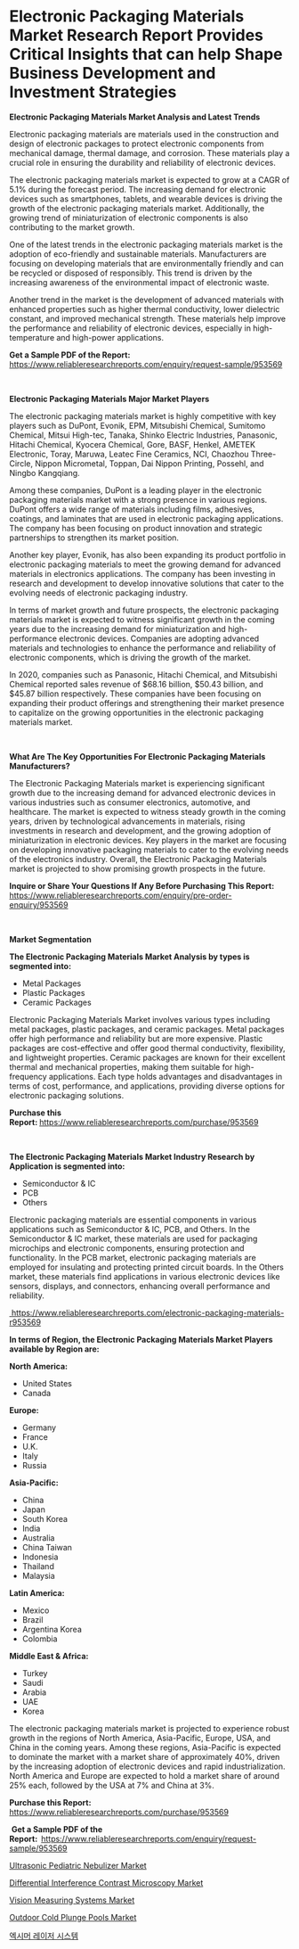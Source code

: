 <p><h1>Electronic Packaging Materials Market Research Report Provides Critical Insights that can help Shape Business Development and Investment Strategies</h1></p><p><strong>Electronic Packaging Materials Market Analysis and Latest Trends</strong></p>
<p><p>Electronic packaging materials are materials used in the construction and design of electronic packages to protect electronic components from mechanical damage, thermal damage, and corrosion. These materials play a crucial role in ensuring the durability and reliability of electronic devices.</p><p>The electronic packaging materials market is expected to grow at a CAGR of 5.1% during the forecast period. The increasing demand for electronic devices such as smartphones, tablets, and wearable devices is driving the growth of the electronic packaging materials market. Additionally, the growing trend of miniaturization of electronic components is also contributing to the market growth.</p><p>One of the latest trends in the electronic packaging materials market is the adoption of eco-friendly and sustainable materials. Manufacturers are focusing on developing materials that are environmentally friendly and can be recycled or disposed of responsibly. This trend is driven by the increasing awareness of the environmental impact of electronic waste.</p><p>Another trend in the market is the development of advanced materials with enhanced properties such as higher thermal conductivity, lower dielectric constant, and improved mechanical strength. These materials help improve the performance and reliability of electronic devices, especially in high-temperature and high-power applications.</p></p>
<p><strong>Get a Sample PDF of the Report:&nbsp;</strong> <a href="https://www.reliableresearchreports.com/enquiry/request-sample/953569">https://www.reliableresearchreports.com/enquiry/request-sample/953569</a></p>
<p>&nbsp;</p>
<p><strong>Electronic Packaging Materials Major Market Players</strong></p>
<p><p>The electronic packaging materials market is highly competitive with key players such as DuPont, Evonik, EPM, Mitsubishi Chemical, Sumitomo Chemical, Mitsui High-tec, Tanaka, Shinko Electric Industries, Panasonic, Hitachi Chemical, Kyocera Chemical, Gore, BASF, Henkel, AMETEK Electronic, Toray, Maruwa, Leatec Fine Ceramics, NCI, Chaozhou Three-Circle, Nippon Micrometal, Toppan, Dai Nippon Printing, Possehl, and Ningbo Kangqiang.</p><p>Among these companies, DuPont is a leading player in the electronic packaging materials market with a strong presence in various regions. DuPont offers a wide range of materials including films, adhesives, coatings, and laminates that are used in electronic packaging applications. The company has been focusing on product innovation and strategic partnerships to strengthen its market position.</p><p>Another key player, Evonik, has also been expanding its product portfolio in electronic packaging materials to meet the growing demand for advanced materials in electronics applications. The company has been investing in research and development to develop innovative solutions that cater to the evolving needs of electronic packaging industry.</p><p>In terms of market growth and future prospects, the electronic packaging materials market is expected to witness significant growth in the coming years due to the increasing demand for miniaturization and high-performance electronic devices. Companies are adopting advanced materials and technologies to enhance the performance and reliability of electronic components, which is driving the growth of the market.</p><p>In 2020, companies such as Panasonic, Hitachi Chemical, and Mitsubishi Chemical reported sales revenue of $68.16 billion, $50.43 billion, and $45.87 billion respectively. These companies have been focusing on expanding their product offerings and strengthening their market presence to capitalize on the growing opportunities in the electronic packaging materials market.</p></p>
<p>&nbsp;</p>
<p><strong>What Are The Key Opportunities For Electronic Packaging Materials Manufacturers?</strong></p>
<p><p>The Electronic Packaging Materials market is experiencing significant growth due to the increasing demand for advanced electronic devices in various industries such as consumer electronics, automotive, and healthcare. The market is expected to witness steady growth in the coming years, driven by technological advancements in materials, rising investments in research and development, and the growing adoption of miniaturization in electronic devices. Key players in the market are focusing on developing innovative packaging materials to cater to the evolving needs of the electronics industry. Overall, the Electronic Packaging Materials market is projected to show promising growth prospects in the future.</p></p>
<p><strong>Inquire or Share Your Questions If Any Before Purchasing This Report:</strong> <a href="https://www.reliableresearchreports.com/enquiry/pre-order-enquiry/953569">https://www.reliableresearchreports.com/enquiry/pre-order-enquiry/953569</a></p>
<p>&nbsp;</p>
<p><strong>Market Segmentation</strong></p>
<p><strong>The Electronic Packaging Materials Market Analysis by types is segmented into:</strong></p>
<p><ul><li>Metal Packages</li><li>Plastic Packages</li><li>Ceramic Packages</li></ul></p>
<p><p>Electronic Packaging Materials Market involves various types including metal packages, plastic packages, and ceramic packages. Metal packages offer high performance and reliability but are more expensive. Plastic packages are cost-effective and offer good thermal conductivity, flexibility, and lightweight properties. Ceramic packages are known for their excellent thermal and mechanical properties, making them suitable for high-frequency applications. Each type holds advantages and disadvantages in terms of cost, performance, and applications, providing diverse options for electronic packaging solutions.</p></p>
<p><strong>Purchase this Report:&nbsp;</strong><a href="https://www.reliableresearchreports.com/purchase/953569">https://www.reliableresearchreports.com/purchase/953569</a></p>
<p>&nbsp;</p>
<p><strong>The Electronic Packaging Materials Market Industry Research by Application is segmented into:</strong></p>
<p><ul><li>Semiconductor & IC</li><li>PCB</li><li>Others</li></ul></p>
<p><p>Electronic packaging materials are essential components in various applications such as Semiconductor & IC, PCB, and Others. In the Semiconductor & IC market, these materials are used for packaging microchips and electronic components, ensuring protection and functionality. In the PCB market, electronic packaging materials are employed for insulating and protecting printed circuit boards. In the Others market, these materials find applications in various electronic devices like sensors, displays, and connectors, enhancing overall performance and reliability.</p></p>
<p><a href="https://www.reliableresearchreports.com/electronic-packaging-materials-r953569">&nbsp;https://www.reliableresearchreports.com/electronic-packaging-materials-r953569</a></p>
<p><strong>In terms of Region, the Electronic Packaging Materials Market Players available by Region are:</strong></p>
<p>
    <p> <strong> North America: </strong>
        <ul>
            <li>United States</li>
            <li>Canada</li>
        </ul>
        </p> 
    <p> <strong> Europe: </strong>
        <ul>
            <li>Germany</li>
            <li>France</li>
            <li>U.K.</li>
            <li>Italy</li>
            <li>Russia</li>
        </ul>
        </p> 
    <p> <strong> Asia-Pacific: </strong>
        <ul>
            <li>China</li>
            <li>Japan</li>
            <li>South Korea</li>
            <li>India</li>
            <li>Australia</li>
            <li>China Taiwan</li>
            <li>Indonesia</li>
            <li>Thailand</li>
            <li>Malaysia</li>
        </ul>
        </p> 
    <p> <strong> Latin America: </strong>
        <ul>
            <li>Mexico</li>
            <li>Brazil</li>
            <li>Argentina Korea</li>
            <li>Colombia</li>
        </ul>
        </p> 
    <p> <strong> Middle East & Africa: </strong>
        <ul>
            <li>Turkey</li>
            <li>Saudi</li>
            <li>Arabia</li>
            <li>UAE</li>
            <li>Korea</li>
        </ul>
    </p>
    </p>
<p><p>The electronic packaging materials market is projected to experience robust growth in the regions of North America, Asia-Pacific, Europe, USA, and China in the coming years. Among these regions, Asia-Pacific is expected to dominate the market with a market share of approximately 40%, driven by the increasing adoption of electronic devices and rapid industrialization. North America and Europe are expected to hold a market share of around 25% each, followed by the USA at 7% and China at 3%.</p></p>
<p><strong>Purchase this Report: </strong><a href="https://www.reliableresearchreports.com/purchase/953569">https://www.reliableresearchreports.com/purchase/953569</a></p>
<p>&nbsp;<strong>Get a Sample PDF of the Report:&nbsp;&nbsp;</strong><a href="https://www.reliableresearchreports.com/enquiry/request-sample/953569">https://www.reliableresearchreports.com/enquiry/request-sample/953569</a></p>
<p><strong></strong></p>
<p><p><a href="https://www.linkedin.com/pulse/ultrasonic-pediatric-nebulizer-market-size-reveals-best-marketing-dsgfe">Ultrasonic Pediatric Nebulizer Market</a></p><p><a href="https://github.com/ashepherd82/Market-Research-Report-List-4/blob/main/differential-interference-contrast-microscopy-market.md">Differential Interference Contrast Microscopy Market</a></p><p><a href="https://github.com/irfadac/Market-Research-Report-List-3/blob/main/vision-measuring-systems-market.md">Vision Measuring Systems Market</a></p><p><a href="https://www.linkedin.com/pulse/outdoor-cold-plunge-pools-market-insight-trends-growth-forecasted-kzc2f">Outdoor Cold Plunge Pools Market</a></p><p><a href="https://github.com/solomonbode85/Market-Research-Report-List-1/blob/main/473102353558.md">엑시머 레이저 시스템</a></p></p>